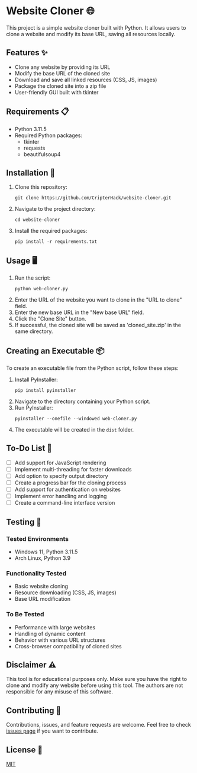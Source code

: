 # Website Cloner 🌐

This project is a simple website cloner built with Python. It allows users to clone a website and modify its base URL, saving all resources locally.

## Features ✨

- Clone any website by providing its URL
- Modify the base URL of the cloned site
- Download and save all linked resources (CSS, JS, images)
- Package the cloned site into a zip file
- User-friendly GUI built with tkinter

## Requirements 📋

- Python 3.11.5
- Required Python packages:
  - tkinter
  - requests
  - beautifulsoup4

## Installation 🚀

1. Clone this repository:
   ```
   git clone https://github.com/CripterHack/website-cloner.git
   ```
2. Navigate to the project directory:
   ```
   cd website-cloner
   ```
3. Install the required packages:
   ```
   pip install -r requirements.txt
   ```

## Usage 🖥️

1. Run the script:
   ```
   python web-cloner.py
   ```
2. Enter the URL of the website you want to clone in the "URL to clone" field.
3. Enter the new base URL in the "New base URL" field.
4. Click the "Clone Site" button.
5. If successful, the cloned site will be saved as 'cloned_site.zip' in the same directory.

## Creating an Executable 📦

To create an executable file from the Python script, follow these steps:

1. Install PyInstaller:
   ```
   pip install pyinstaller
   ```
2. Navigate to the directory containing your Python script.
3. Run PyInstaller:
   ```
   pyinstaller --onefile --windowed web-cloner.py
   ```
4. The executable will be created in the `dist` folder.

## To-Do List 📝

- [ ] Add support for JavaScript rendering
- [ ] Implement multi-threading for faster downloads
- [ ] Add option to specify output directory
- [ ] Create a progress bar for the cloning process
- [ ] Add support for authentication on websites
- [ ] Implement error handling and logging
- [ ] Create a command-line interface version

## Testing 🧪

### Tested Environments
- Windows 11, Python 3.11.5
- Arch Linux, Python 3.9

### Functionality Tested
- Basic website cloning
- Resource downloading (CSS, JS, images)
- Base URL modification

### To Be Tested
- Performance with large websites
- Handling of dynamic content
- Behavior with various URL structures
- Cross-browser compatibility of cloned sites

## Disclaimer ⚠️

This tool is for educational purposes only. Make sure you have the right to clone and modify any website before using this tool. The authors are not responsible for any misuse of this software.

## Contributing 🤝

Contributions, issues, and feature requests are welcome. Feel free to check [issues page](https://github.com/yourusername/website-cloner/issues) if you want to contribute.

## License 📄

[MIT](https://choosealicense.com/licenses/mit/)
